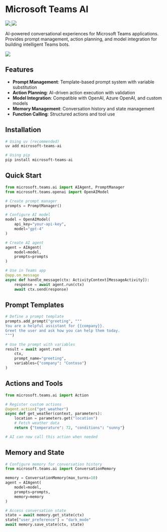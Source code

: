 # Microsoft Teams AI

<p>
    <a href="https://pypi.org/project/microsoft-teams-ai/" target="_blank">
        <img src="https://img.shields.io/pypi/v/microsoft-teams-ai" />
    </a>
    <a href="https://pypi.org/project/microsoft-teams-ai/" target="_blank">
        <img src="https://img.shields.io/pypi/dw/microsoft-teams-ai" />
    </a>
</p>

AI-powered conversational experiences for Microsoft Teams applications.
Provides prompt management, action planning, and model integration for building intelligent Teams bots.

<a href="https://microsoft.github.io/teams-ai" target="_blank">
    <img src="https://img.shields.io/badge/📖 Getting Started-blue?style=for-the-badge" />
</a>

## Features

- **Prompt Management**: Template-based prompt system with variable substitution
- **Action Planning**: AI-driven action execution with validation
- **Model Integration**: Compatible with OpenAI, Azure OpenAI, and custom models
- **Memory Management**: Conversation history and state management
- **Function Calling**: Structured actions and tool use

## Installation

```bash
# Using uv (recommended)
uv add microsoft-teams-ai

# Using pip
pip install microsoft-teams-ai
```

## Quick Start

```python
from microsoft.teams.ai import AIAgent, PromptManager
from microsoft.teams.openai import OpenAIModel

# Create prompt manager
prompts = PromptManager()

# Configure AI model
model = OpenAIModel(
    api_key="your-api-key",
    model="gpt-4"
)

# Create AI agent
agent = AIAgent(
    model=model,
    prompts=prompts
)

# Use in Teams app
@app.on_message
async def handle_message(ctx: ActivityContext[MessageActivity]):
    response = await agent.run(ctx)
    await ctx.send(response)
```

## Prompt Templates

```python
# Define a prompt template
prompts.add_prompt("greeting", """
You are a helpful assistant for {{company}}.
Greet the user and ask how you can help them today.
""")

# Use the prompt with variables
result = await agent.run(
    ctx,
    prompt_name="greeting",
    variables={"company": "Contoso"}
)
```

## Actions and Tools

```python
from microsoft.teams.ai import Action

# Register custom actions
@agent.action("get_weather")
async def get_weather(context, parameters):
    location = parameters.get("location")
    # Fetch weather data
    return {"temperature": 72, "conditions": "sunny"}

# AI can now call this action when needed
```

## Memory and State

```python
# Configure memory for conversation history
from microsoft.teams.ai import ConversationMemory

memory = ConversationMemory(max_turns=10)
agent = AIAgent(
    model=model,
    prompts=prompts,
    memory=memory
)

# Access conversation state
state = await memory.get_state(ctx)
state["user_preference"] = "dark_mode"
await memory.save_state(ctx, state)
```